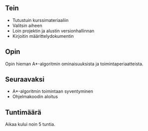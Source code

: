 ## Tein

* Tutustuin kurssimateriaaliin
* Valitsin aiheen
* Loin projektin ja alustin versionhallinnan
* Kirjoitin määrittelydokumentin

## Opin

Opin hieman A*-algoritmin ominaisuuksista ja toimintaperiaatteista.

## Seuraavaksi

* A*-algoritmin toimintaan syventyminen
* Ohjelmakoodin aloitus

## Tuntimäärä

Aikaa kului noin 5 tuntia.
